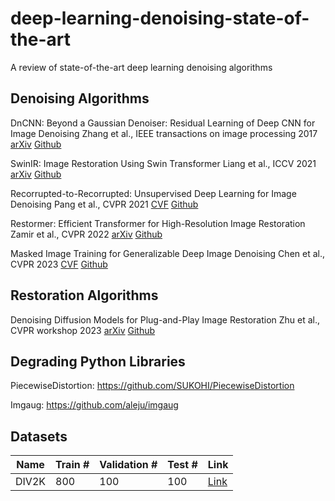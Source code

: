 # deep-learning-denoising-state-of-the-art
A review of state-of-the-art deep learning denoising algorithms

## Denoising Algorithms
DnCNN: Beyond a Gaussian Denoiser: Residual Learning of Deep CNN for Image Denoising
Zhang et al., IEEE transactions on image processing 2017
[arXiv](https://arxiv.org/pdf/1608.03981.pdf) [Github](https://github.com/cszn/KAIR/tree/master)

SwinIR: Image Restoration Using Swin Transformer
Liang et al., ICCV 2021
[arXiv](https://arxiv.org/abs/2108.10257) [Github](https://github.com/cszn/KAIR/tree/master)

Recorrupted-to-Recorrupted: Unsupervised Deep Learning for Image Denoising
Pang et al., CVPR 2021
[CVF](https://openaccess.thecvf.com/content/CVPR2021/html/Pang_Recorrupted-to-Recorrupted_Unsupervised_Deep_Learning_for_Image_Denoising_CVPR_2021_paper.html) [Github](https://github.com/PangTongyao/Recorrupted-to-Recorrupted-Unsupervised-Deep-Learning-for-Image-Denoising/tree/main)

Restormer: Efficient Transformer for High-Resolution Image Restoration
Zamir et al., CVPR 2022
[arXiv](https://arxiv.org/abs/2111.09881) [Github](https://github.com/swz30/Restormer)

Masked Image Training for Generalizable Deep Image Denoising
Chen et al., CVPR 2023
[CVF](https://openaccess.thecvf.com/content/CVPR2023/html/Chen_Masked_Image_Training_for_Generalizable_Deep_Image_Denoising_CVPR_2023_paper.html) [Github](https://github.com/haoyuc/MaskedDenoising)

## Restoration Algorithms
Denoising Diffusion Models for Plug-and-Play Image Restoration
Zhu et al., CVPR workshop 2023
[arXiv](https://arxiv.org/pdf/2305.08995) [Github](https://github.com/yuanzhi-zhu/DiffPIR)

## Degrading Python Libraries
PiecewiseDistortion: https://github.com/SUKOHI/PiecewiseDistortion

Imgaug: https://github.com/aleju/imgaug


## Datasets

| Name | Train # | Validation # | Test # | Link |
| --- | --- | --- | --- | --- |
| DIV2K | 800 | 100 | 100 | [Link](https://data.vision.ee.ethz.ch/cvl/DIV2K/)|
